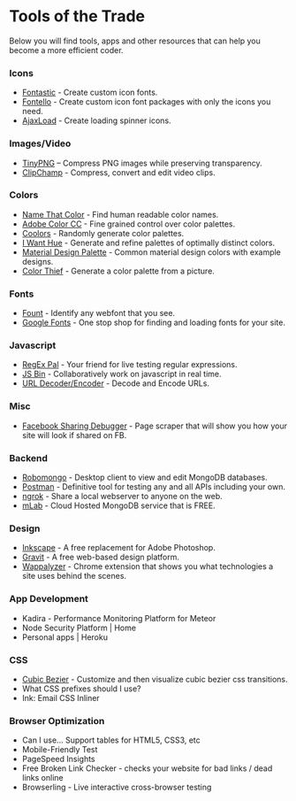 # Tools of the Trade
Below you will find tools, apps and other resources that can help you become a more efficient coder.
### Icons
* [Fontastic](http://fontastic.me/) - Create custom icon fonts.
* [Fontello](http://fontello.com/) - Create custom icon font packages with only the icons you need.
* [AjaxLoad](http://ajaxload.info/) - Create loading spinner icons.

### Images/Video
* [TinyPNG](https://tinypng.com/) – Compress PNG images while preserving transparency.
* [ClipChamp](https://clipchamp.com) - Compress, convert and edit video clips.

### Colors
* [Name That Color](http://chir.ag/projects/name-that-color) - Find human readable color names.
* [Adobe Color CC](https://color.adobe.com) - Fine grained control over color palettes.
* [Coolors](https://coolors.co) - Randomly generate color palettes.
* [I Want Hue](http://tools.medialab.sciences-po.fr/iwanthue/) - Generate and refine palettes of optimally distinct colors.
* [Material Design Palette](https://www.materialpalette.com/) - Common material design colors with example designs.
* [Color Thief](http://lokeshdhakar.com/projects/color-thief/) - Generate a color palette from a picture.

### Fonts
* [Fount](http://fount.artequalswork.com/) - Identify any webfont that you see.
* [Google Fonts](https://fonts.google.com/) - One stop shop for finding and loading fonts for your site.

### Javascript
* [RegEx Pal](http://www.regexpal.com/) - Your friend for live testing regular expressions.
* [JS Bin](http://jsbin.com) - Collaboratively work on javascript in real time.
* [URL Decoder/Encoder](http://meyerweb.com/eric/tools/dencoder/) - Decode and Encode URLs.

### Misc
* [Facebook Sharing Debugger](https://developers.facebook.com/tools/debug/sharing/) - Page scraper that will show you how your site will look if shared on FB.

### Backend
* [Robomongo](https://robomongo.org/) - Desktop client to view and edit MongoDB databases.
* [Postman](https://www.getpostman.com/) - Definitive tool for testing any and all APIs including your own.
* [ngrok](https://ngrok.com/) - Share a local webserver to anyone on the web.
* [mLab](https://mlab.com) - Cloud Hosted MongoDB service that is FREE.

### Design
* [Inkscape](https://inkscape.org/en/) - A free replacement for Adobe Photoshop.
* [Gravit](https://www.gravit.io/) - A free web-based design platform.
* [Wappalyzer](https://wappalyzer.com/) - Chrome extension that shows you what technologies a site uses behind the scenes.

### App Development
* Kadira - Performance Monitoring Platform for Meteor
* Node Security Platform | Home
* Personal apps | Heroku

### CSS
* [Cubic Bezier](http://cubic-bezier.com) - Customize and then visualize cubic bezier css transitions.
* What CSS prefixes should I use?
* Ink: Email CSS Inliner

### Browser Optimization
* Can I use... Support tables for HTML5, CSS3, etc
* Mobile-Friendly Test
* PageSpeed Insights
* Free Broken Link Checker - checks your website for bad links / dead links online
* Browserling - Live interactive cross-browser testing